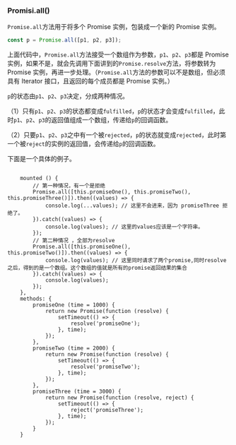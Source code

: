 ### Promisi.all()

`Promise.all`方法用于将多个 Promise 实例，包装成一个新的 Promise 实例。

```javascript
const p = Promise.all([p1, p2, p3]);
```

上面代码中，`Promise.all`方法接受一个数组作为参数，`p1`、`p2`、`p3`都是 Promise 实例，如果不是，就会先调用下面讲到的`Promise.resolve`方法，将参数转为 Promise 实例，再进一步处理。（`Promise.all`方法的参数可以不是数组，但必须具有 Iterator 接口，且返回的每个成员都是 Promise 实例。）

`p`的状态由`p1`、`p2`、`p3`决定，分成两种情况。

（1）只有`p1`、`p2`、`p3`的状态都变成`fulfilled`，`p`的状态才会变成`fulfilled`，此时`p1`、`p2`、`p3`的返回值组成一个数组，传递给`p`的回调函数。

（2）只要`p1`、`p2`、`p3`之中有一个被`rejected`，`p`的状态就变成`rejected`，此时第一个被`reject`的实例的返回值，会传递给`p`的回调函数。

下面是一个具体的例子。

```script

    mounted () {
        // 第一种情况，有一个是拒绝
        Promise.all([this.promiseOne(), this.promiseTwo(), this.promiseThree()]).then((values) => {
            console.log(...values); // 这里不会进来，因为 promiseThree 拒绝了。
        }).catch((values) => {
            console.log(values); // 这里的values应该是一个字符串。
        });
        // 第二种情况 ，全部为resolve
        Promise.all([this.promiseOne(), this.promiseTwo()]).then((values) => {
            console.log(values); // 这里同时请求了两个promise,同时resolve之后，得到的是一个数组。这个数组的值就是所有的promise返回结果的集合
        }).catch((values) => {
            console.log(values);
        });
    },
    methods: {
        promiseOne (time = 1000) {
            return new Promise(function (resolve) {
                setTimeout(() => {
                    resolve('promiseOne');
                }, time);
            });
        },
        promiseTwo (time = 2000) {
            return new Promise(function (resolve) {
                setTimeout(() => {
                    resolve('promiseTwo');
                }, time);
            });
        },
        promiseThree (time = 3000) {
            return new Promise(function (resolve, reject) {
                setTimeout(() => {
                    reject('promiseThree');
                }, time);
            });
        }
    }

```